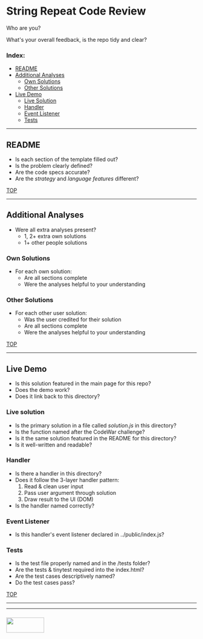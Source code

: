 # String Repeat Code Review

Who are you?

What's your overall feedback, is the repo tidy and clear?

### Index:
* [README](#readme)
* [Additional Analyses](#additional-analyses)
  * [Own Solutions](#other-solutions)
  * [Other Solutions](#other-solutions)
* [Live Demo](#live-demo)
  * [Live Solution](#live-solution)
  * [Handler](#handler)
  * [Event Listener](#event-listener)
  * [Tests](#tests)

___

## README

* Is each section of the template filled out?
* Is the problem clearly defined?
* Are the code specs accurate?
* Are the _strategy_ and _language features_ different?

[TOP](#string-repeat)

___

## Additional Analyses

* Were all extra analyses present?
  * 1, 2+ extra own solutions
  * 1+ other people solutions

### Own Solutions

* For each own solution:
  * Are all sections complete
  * Were the analyses helpful to your understanding

### Other Solutions

* For each other user solution:
  * Was the user credited for their solution
  * Are all sections complete
  * Were the analyses helpful to your understanding


[TOP](#string-repeat)

___

## Live Demo

* Is this solution featured in the main page for this repo?
* Does the demo work?
* Does it link back to this directory?

### Live solution

* Is the primary solution in a file called _solution.js_ in this directory?
* Is the function named after the CodeWar challenge?
* Is it the same solution featured in the README for this directory?
* Is it well-written and readable?

### Handler

* Is there a handler in this directory?
* Does it follow the 3-layer handler pattern:
  1. Read & clean user input
  2. Pass user argument through solution
  3. Draw result to the UI (DOM)
* Is the handler named correctly?

### Event Listener

* Is this handler's event listener declared in ../public/index.js?

### Tests

* Is the test file properly named and in the /tests folder?
* Are the tests & tinytest required into the index.html?
* Are the test cases descriptively named?
* Do the test cases pass?


[TOP](#string-repeat)

___
___
### <a href="http://elewa.education/blog" target="_blank"><img src="https://user-images.githubusercontent.com/18554853/34921062-506450ae-f97d-11e7-875f-6feeb26ad72d.png" width="100" height="40"/></a>
